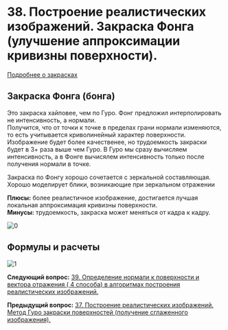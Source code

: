 # 38. Построение реалистических изображений. Закраска Фонга  (улучшение аппроксимации кривизны поверхности).

[Подробнее о закрасках](./exam37)

## Закраска Фонга (бонга)

Это закраска хайповее, чем по Гуро. Фонг предложил интерполировать не интенсивность, а нормали.  
Получится, что от точки к точке в пределах грани нормали изменяются, то есть учитывается криволинейный характер поверхности. Изображение будет более качественее, но трудоемкость закраски будет в 3+ раза выше чем Гуро. В Гуро мы сразу вычисляем интенсивность, а в Фонге вычисялем интенсивность только после получения нормали в точке. 

Закраска по Фонгу хорошо сочетается с зеркальной составляющая. Хорошо моделирует блики, возникающие при зеркальном отражении

**Плюсы:** более реалистичное изображение, достигается лучшая локальная аппроксимация кривизны поверхности.  
**Минусы:** трудоемкость, закраска может меняться от кадра к кадру.

![0](https://camo.githubusercontent.com/a4529de5e93a35b49a5a0ae8e957a1d1acc9d8d5/68747470733a2f2f73756e392d34302e757365726170692e636f6d2f36615655555177436d456a5561766f2d6953505341544254537446664a6e616e6c5f66746a512f6252673967416b66535f552e6a7067)

## Формулы и расчеты

![1](https://sun9-16.userapi.com/c858424/v858424956/203074/kCKHHHr5A-A.jpg)

**Следующий вопрос:**  [39. Определение нормали к поверхности и вектора отражения ( 4 способа) в алгоритмах построения реалистических изображений.](./exam39)


**Предыдущий вопрос:**  [37. Построение реалистических изображений. Метод Гуро  закраски  поверхностей (получение сглаженного изображения).](./exam37)
